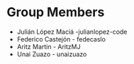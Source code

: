 Group Members
=====================

* Julián López Maciá -julianlopez-code
* Federico Castejón - fedecaslo
* Aritz Martin - AritzMJ
* Unai Zuazo - unaizuazo
